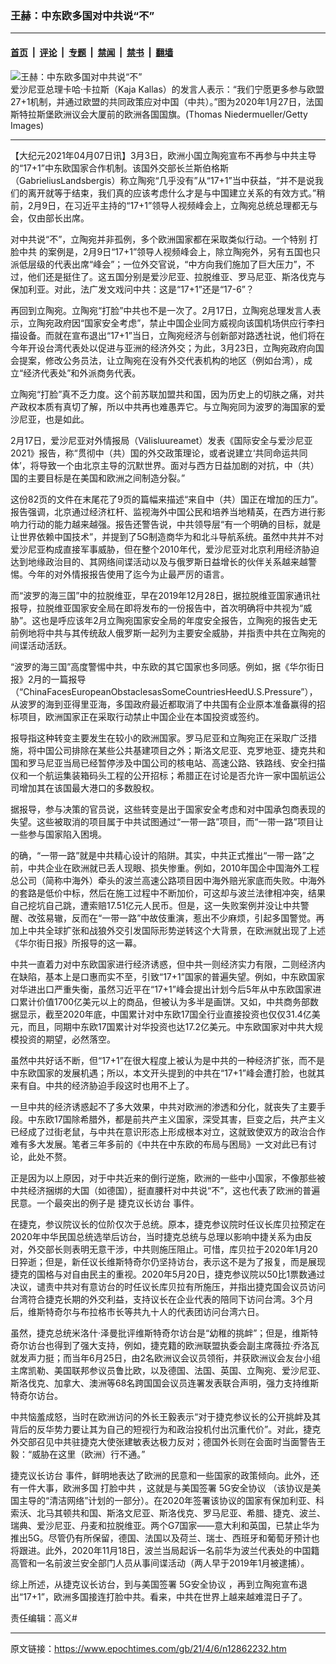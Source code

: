 ### 王赫：中东欧多国对中共说“不”

---

#### [首页](../../../..?n12862232) &nbsp;|&nbsp; [评论](../../../../../epoch-comment?n12862232) &nbsp;|&nbsp; [专题](../../../../../epoch-special?n12862232) &nbsp;|&nbsp; [禁闻](../../../../../epoch-news?n12862232) &nbsp;|&nbsp; [禁书](../../../../../books?n12862232) &nbsp;|&nbsp; [翻墙](https://github.com/gfw-breaker/nogfw/blob/master/README.md?n12862232)


<div><img alt="王赫：中东欧多国对中共说“不”" class="attachment-djy_600_400 size-djy_600_400 wp-post-image" src="https://i.epochtimes.com/assets/uploads/2021/01/GettyImages-1202308807-600x400.jpg"/>
<div class="caption">
 爱沙尼亚总理卡哈·卡拉斯（Kaja Kallas）的发言人表示：“我们宁愿更多参与欧盟27+1机制，并通过欧盟的共同政策应对中国（中共）。”图为2020年1月27日，法国斯特拉斯堡欧洲议会大厦前的欧洲各国国旗。(Thomas Niedermueller/Getty Images)
</div></div><hr/><div class="post_content" id="artbody" itemprop="articleBody">
 <!-- article content begin -->
 <p>
  【大纪元2021年04月07日讯】3月3日，欧洲小国立陶宛宣布不再参与中共主导的“17+1”中东欧国家合作机制。该国外交部长兰斯伯格斯（GabrieliusLandsbergis）称立陶宛“几乎没有”从“17+1”当中获益，“并不是说我们的离开就等于结束，我们真的应该考虑什么才是与中国建立关系的有效方式。”稍前，2月9日，在习近平主持的“17+1”领导人视频峰会上，立陶宛总统总理都无与会，仅由部长出席。
 </p>
 <p>
  对中共说“不”，立陶宛并非孤例，多个欧洲国家都在采取类似行动。一个特别
  <ok href="https://www.epochtimes.com/gb/tag/%E6%89%93%E8%84%B8%E4%B8%AD%E5%85%B1.html">
   打脸中共
  </ok>
  的案例是，2月9日“17+1”领导人视频峰会上，除立陶宛外，另有五国也只派低层级的代表出席“峰会”；一位外交官说，“中方向我们施加了巨大压力”，不过，他们还是挺住了。这五国分别是爱沙尼亚、拉脱维亚、罗马尼亚、斯洛伐克与保加利亚。对此，法广发文戏问中共：这是“17+1”还是“17-6”？
 </p>
 <p>
  再回到立陶宛。立陶宛“打脸”中共也不是一次了。2月17日，立陶宛总理发言人表示，立陶宛政府因“国家安全考虑”，禁止中国企业同方威视向该国机场供应行李扫描设备。而就在宣布退出“17+1”当日，立陶宛经济与创新部对路透社说，他们将在今年开设台湾代表处以促进与亚洲的经济外交；为此，3月23日，立陶宛政府向国会提案，修改公务员法，让立陶宛在没有外交代表机构的地区（例如台湾），成立“经济代表处”和外派商务代表。
 </p>
 <p>
  立陶宛“打脸”真不乏力度。这个前苏联加盟共和国，因为历史上的切肤之痛，对共产政权本质有真切了解，所以中共再也难愚弄它。与立陶宛同为波罗的海国家的爱沙尼亚，也是如此。
 </p>
 <p>
  2月17日，爱沙尼亚对外情报局（Välisluureamet）发表《国际安全与爱沙尼亚2021》报告，称“贯彻中（共）国的外交政策理论，或者说建立‘共同命运共同体’，将导致一个由北京主导的沉默世界。面对与西方日益加剧的对抗，中（共）国的主要目标是在美国和欧洲之间制造分裂。”
 </p>
 <p>
  这份82页的文件在末尾花了9页的篇幅来描述“来自中（共）国正在增加的压力”。报告强调，北京通过经济杠杆、监视海外中国公民和培养当地精英，在西方进行影响力行动的能力越来越强。报告还警告说，中共领导层“有一个明确的目标，就是让世界依赖中国技术”，并提到了5G制造商华为和北斗导航系统。虽然中共并不对爱沙尼亚构成直接军事威胁，但在整个2010年代，爱沙尼亚对北京利用经济胁迫达到地缘政治目的、其网络间谍活动以及与俄罗斯日益增长的伙伴关系越来越警惕。今年的对外情报报告使用了迄今为止最严厉的语言。
 </p>
 <p>
  而“波罗的海三国”中的拉脱维亚，早在2019年12月28日，据拉脱维亚国家通讯社报导，拉脱维亚国家安全局在即将发布的一份报告中，首次明确将中共视为“威胁”。这也是呼应该年2月立陶宛国家安全局的年度安全报告，立陶宛的报告史无前例地将中共与其传统敌人俄罗斯一起列为主要安全威胁，并指责中共在立陶宛的间谍活动活跃。
 </p>
 <p>
  “波罗的海三国”高度警惕中共，中东欧的其它国家也多同感。例如，据《华尔街日报》2月的一篇报导（“ChinaFacesEuropeanObstaclesasSomeCountriesHeedU.S.Pressure”），从波罗的海到亚得里亚海，多国政府最近都取消了中共国有企业原本准备赢得的招标项目，欧洲国家正在采取行动禁止中国企业在本国投资或签约。
 </p>
 <p>
  报导指这种转变主要发生在较小的欧洲国家。罗马尼亚和立陶宛正在采取广泛措施，将中国公司排除在某些公共基建项目之外；斯洛文尼亚、克罗地亚、捷克共和国和罗马尼亚当局已经暂停涉及中国公司的核电站、高速公路、铁路线、安全扫描仪和一个航运集装箱码头工程的公开招标；希腊正在讨论是否允许一家中国航运公司增加其在该国最大港口的多数股权。
 </p>
 <p>
  据报导，参与决策的官员说，这些转变是出于国家安全考虑和对中国承包商表现的失望。这些被取消的项目属于中共试图通过“一带一路”项目，而“一带一路”项目让一些参与国家陷入困境。
 </p>
 <p>
  的确，“一带一路”就是中共精心设计的陷阱。其实，中共正式推出“一带一路”之前，中共企业在欧洲就已丢人现眼、损失惨重。例如，2010年国企中国海外工程总公司（简称中海外）牵头的波兰高速公路项目因中海外赔光家底而失败。中海外的套路是低价中标，然后在施工过程中不断加价，可这却与波兰法律相冲突，结果自己挖坑自己跳，遭索赔17.51亿元人民币。但是，这一失败案例并没让中共警醒、改弦易辙，反而在“一带一路”中故伎重演，惹出不少麻烦，引起多国警觉。再加上中共全球扩张和战狼外交引发国际形势逆转这个大背景，在欧洲就出现了上述《华尔街日报》所报导的这一幕。
 </p>
 <p>
  中共一直着力对中东欧国家进行经济诱惑，但中共一则经济实力有限，二则经济内在缺陷，基本上是口惠而实不至，引致“17+1”国家的普遍失望。例如，中东欧国家对华进出口严重失衡，虽然习近平在“17+1”峰会提出计划今后5年从中东欧国家进口累计价值1700亿美元以上的商品，但被认为多半是画饼。又如，中共商务部数据显示，截至2020年底，中国累计对中东欧17国全行业直接投资也仅仅31.4亿美元，而且，同期中东欧17国累计对华投资也达17.2亿美元。中东欧国家对中共大规模投资的期望，必然落空。
 </p>
 <p>
  虽然中共好话不断，但“17+1”在很大程度上被认为是中共的一种经济扩张，而不是中东欧国家的发展机遇；所以，本文开头提到的中共在“17+1”峰会遭打脸，也就其来有自。中共的经济胁迫手段这时也用不上了。
 </p>
 <p>
  一旦中共的经济诱惑起不了多大效果，中共对欧洲的渗透和分化，就丧失了主要手段。中东欧17国除希腊外，都是前共产主义国家，深受其害，巨变之后，共产主义已经成了过街老鼠，与中共在意识形态上形成根本对立，这就致使双方的政治合作难有多大发展。笔者三年多前的《中共在中东欧的布局与困局》一文对此已有讨论，此处不赘。
 </p>
 <p>
  正是因为以上原因，对于中共近来的倒行逆施，欧洲的一些中小国家，不像那些被中共经济捆绑的大国（如德国），挺直腰杆对中共说“不”，这也代表了欧洲的普遍民意。一个最突出的例子是
  <ok href="https://www.epochtimes.com/gb/tag/%E6%8D%B7%E5%85%8B%E8%AE%AE%E9%95%BF%E8%AE%BF%E5%8F%B0.html">
   捷克议长访台
  </ok>
  事件。
 </p>
 <p>
  在捷克，参议院议长的位阶仅次于总统。原本，捷克参议院时任议长库贝拉预定在2020年中华民国总统选举后访台，当时捷克总统与总理以影响中捷关系为由反对，外交部长则表明无意干涉，中共则施压阻止。可惜，库贝拉于2020年1月20日猝逝；但是，新任议长维斯特奇尔仍坚持访台，表示这不是为了报复，而是展现捷克的国格与对自由民主的重视。2020年5月20日，捷克参议院以50比1票数通过决议，谴责中共对有意访台的时任议长库贝拉有所施压，并指出捷克国会议员访问台湾符合捷克长期的外交利益，支持议长在企业代表的陪同下访问台湾。3个月后，维斯特奇尔与布拉格市长等共九十人的代表团访问台湾六日。
 </p>
 <p>
  虽然，捷克总统米洛什·泽曼批评维斯特奇尔访台是“幼稚的挑衅”；但是，维斯特奇尔访台也得到了强大支持，例如，捷克籍的欧洲联盟执委会副主席薇拉·乔洛瓦就发声力挺；而当年6月25日，由2名欧洲议会议员领衔，并获欧洲议会友台小组主席凯勒、美国联邦参议员鲁比欧，以及德国、法国、英国、立陶宛、爱沙尼亚、斯洛伐克、加拿大、澳洲等68名跨国国会议员连署发表联合声明，强力支持维斯特奇尔访台。
 </p>
 <p>
  中共恼羞成怒，当时在欧洲访问的外长王毅表示“对于捷克参议长的公开挑衅及其背后的反华势力要让其为自己的短视行为和政治投机付出沉重代价”。对此，捷克外交部召见中共驻捷克大使张建敏表达极力反对；德国外长则在会面时当面警告王毅：“威胁在这里（欧洲）行不通。”
 </p>
 <p>
  <ok href="https://www.epochtimes.com/gb/tag/%E6%8D%B7%E5%85%8B%E8%AE%AE%E9%95%BF%E8%AE%BF%E5%8F%B0.html">
   捷克议长访台
  </ok>
  事件，鲜明地表达了欧洲的民意和一些国家的政策倾向。此外，还有一件大事，欧洲多国
  <ok href="https://www.epochtimes.com/gb/tag/%E6%89%93%E8%84%B8%E4%B8%AD%E5%85%B1.html">
   打脸中共
  </ok>
  ，这就是与美国签署
  <ok href="https://www.epochtimes.com/gb/tag/5g%E5%AE%89%E5%85%A8%E5%8D%8F%E8%AE%AE.html">
   5G安全协议
  </ok>
  （该协议是美国主导的“清洁网络”计划的一部分）。在2020年签署该协议的国家有保加利亚、科索沃、北马其顿共和国、斯洛文尼亚、斯洛伐克、罗马尼亚、希腊、捷克、波兰、瑞典、爱沙尼亚、丹麦和拉脱维亚。两个G7国家——意大利和英国，已禁止华为推出5G。尽管仍有所保留，德国、法国以及荷兰、瑞士、西班牙和葡萄牙预计也将跟进。此外，2020年11月18日，波兰当局起诉一名前华为波兰代表处的中国籍高管和一名前波兰安全部门人员从事间谍活动（两人早于2019年1月被逮捕）。
 </p>
 <p>
  综上所述，从捷克议长访台，到与美国签署
  <ok href="https://www.epochtimes.com/gb/tag/5g%E5%AE%89%E5%85%A8%E5%8D%8F%E8%AE%AE.html">
   5G安全协议
  </ok>
  ，再到立陶宛宣布退出“17+1”，欧洲多国接连打脸中共。看来，中共在世界上越来越难混日子了。
 </p>
 <p>
  责任编辑：高义#
 </p>
 <!-- article content end -->
 <div id="below_article_ad">
 </div>
</div>


---

原文链接：https://www.epochtimes.com/gb/21/4/6/n12862232.htm